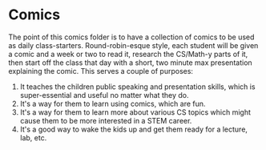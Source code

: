 Comics
======

The point of this comics folder is to have a collection of comics to be used as
daily class-starters.  Round-robin-esque style, each student will be given a
comic and a week or two to read it, research the CS/Math-y parts of it, then
start off the class that day with a short, two minute max presentation
explaining the comic.  This serves a couple of purposes:

1. It teaches the children public speaking and presentation skills, which is
super-essential and useful no matter what they do.
2. It's a way for them to learn using comics, which are fun.
3. It's a way for them to learn more about various CS topics which might cause
them to be more interested in a STEM career.
4. It's a good way to wake the kids up and get them ready for a lecture, lab,
etc.
